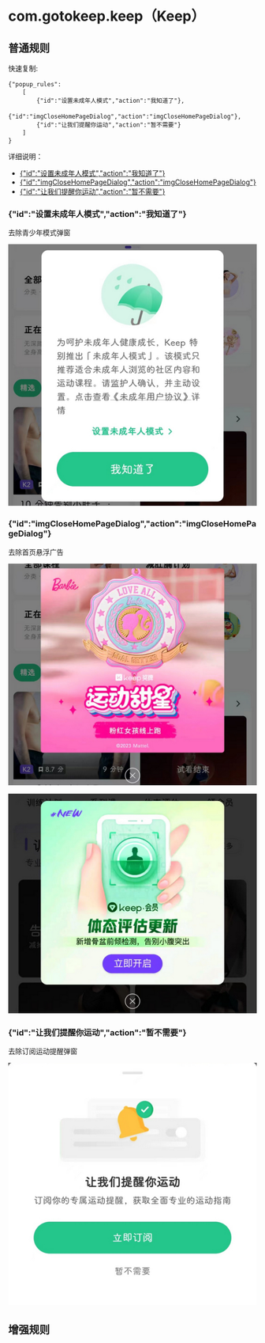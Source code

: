 # com.gotokeep.keep（Keep）

## 普通规则

快速复制:
```
{"popup_rules":
    [
        {"id":"设置未成年人模式","action":"我知道了"},
        {"id":"imgCloseHomePageDialog","action":"imgCloseHomePageDialog"},
        {"id":"让我们提醒你运动","action":"暂不需要"}
    ]
}
```
详细说明：
- [{"id":"设置未成年人模式","action":"我知道了"}](#id设置未成年人模式action我知道了)
- [{"id":"imgCloseHomePageDialog","action":"imgCloseHomePageDialog"}](#idimgclosehomepagedialogactionimgclosehomepagedialog)
- [{"id":"让我们提醒你运动","action":"暂不需要"}](#id让我们提醒你运动action暂不需要)

### {"id":"设置未成年人模式","action":"我知道了"}
去除青少年模式弹窗

![](./assets/青少年模式.jpg)

### {"id":"imgCloseHomePageDialog","action":"imgCloseHomePageDialog"}
去除首页悬浮广告

![](./assets/imgCloseHomePageDialog.jpg)


![](./assets/imgClose.jpg)

### {"id":"让我们提醒你运动","action":"暂不需要"}
去除订阅运动提醒弹窗

![](./assets/订阅运动提醒.jpg)

## 增强规则

